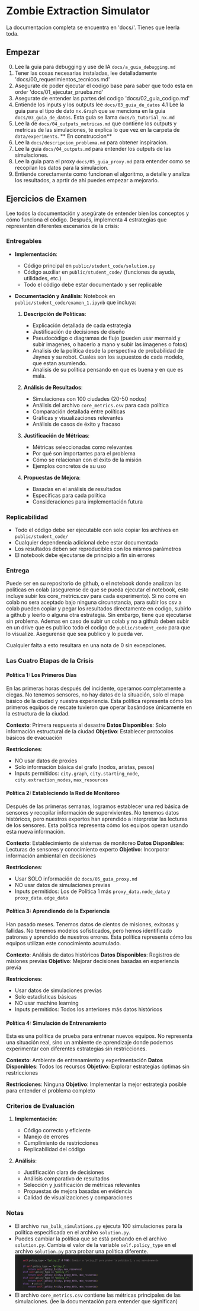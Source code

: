 # Zombie Extraction Simulator
La documentacion completa se encuentra en 'docs/'. Tienes que leerla toda.

## Empezar
0. Lee la guia para debugging y use de IA `docs/a_guia_debugging.md`
1. Tener las cosas necesarias instaladas, lee detalladamente 'docs/00_requerimientos_tecnicos.md'
2. Asegurate de poder ejecutar el codigo base para saber que todo esta en order 'docs/01_ejecutar_prueba.md'
3. Asegurate de entender las partes del codigo 'docs/02_guia_codigo.md'
4. Entiende los inputs y los outputs lee `docs/03_guia_de_datos`
    4.1 Lee la guia para el tipo de dato `nx.Graph` que se menciona en la guia `docs/03_guia_de_datos`. Esta guia se llama `docs/b_tutorial_nx.md`
5. Lee la de `docs/04_outputs_metricas.md` que contiene los outputs y metricas de las simulaciones, te explica lo que vez en la carpeta de `data/experiments`. ** En construccion**
6. Lee la `docs/descripcion_problema.md` para obtener inspiracion.
7. Lee la guia `docs/04_outputs.md` para entender los outputs de las simulaciones.
8. Lee la guia para el proxy `docs/05_guia_proxy.md` para entender como se recopilan los datos para la simulacion.
9. Entiende corectamente como funcionan el algoritmo, a detalle y analiza los resultados, a aprtir de ahi puedes empezar a mejorarlo.

## Ejercicios de Examen

Lee todos la documentación y asegúrate de entender bien los conceptos y cómo funciona el código. Después, implementa 4 estrategias que representen diferentes escenarios de la crisis:

### Entregables
- **Implementación**: 
  - Código principal en `public/student_code/solution.py`
  - Código auxiliar en `public/student_code/` (funciones de ayuda, utilidades, etc.)
  - Todo el código debe estar documentado y ser replicable
  
- **Documentación y Análisis**: Notebook en `public/student_code/examen_1.ipynb` que incluya:
  1. **Descripción de Políticas**:
     - Explicación detallada de cada estrategia
     - Justificación de decisiones de diseño
     - Pseudocódigo o diagramas de flujo (pueden usar mermaid y subir imagenes, o hacerlo a mano y subir las imagenes o fotos)
     - Analisis de la politica desde la perspectiva de probabilidad de Jaynes y su robot. Cuales son los supuestos de cada modelo, que estan asumiendo.
     - Analisis de su politica pensando en que es buena y en que es mala.

  2. **Análisis de Resultados**:
     - Simulaciones con 100 ciudades (20-50 nodos)
     - Análisis del archivo `core_metrics.csv` para cada política
     - Comparación detallada entre políticas
     - Gráficas y visualizaciones relevantes
     - Análisis de casos de éxito y fracaso

  3. **Justificación de Métricas**:
     - Métricas seleccionadas como relevantes
     - Por qué son importantes para el problema
     - Cómo se relacionan con el éxito de la misión
     - Ejemplos concretos de su uso

  4. **Propuestas de Mejora**:
     - Basadas en el análisis de resultados
     - Específicas para cada política
     - Consideraciones para implementación futura

### Replicabilidad
- Todo el código debe ser ejecutable con solo copiar los archivos en `public/student_code/`
- Cualquier dependencia adicional debe estar documentada
- Los resultados deben ser reproducibles con los mismos parámetros
- El notebook debe ejecutarse de principio a fin sin errores

### Entrega
Puede ser en su repositorio de github, o el notebook donde analizan las politicas en colab (asegurense de que se pueda ejecutar el notebook, esto incluye subir los core_metrics.csv para cada experimento). Si no corre en colab no sera aceptado bajo ninguna circunstancia, para subir los csv a colab pueden copiar y pegar los resultados directamente en codigo, subirlo a github y leerlo o alguna otra estrategia. Sin embargo, tiene que ejecutarse sin problema. Ademas en caso de subir un colab y no a github deben subir en un drive que es publico todo el codigo de `public/student_code` para que lo visualize. Asegurense que sea publico y lo pueda ver.

Cualquier falta a esto resultara en una nota de 0 sin excepciones.

### Las Cuatro Etapas de la Crisis

#### Política 1: Los Primeros Días
En las primeras horas después del incidente, operamos completamente a ciegas. No tenemos sensores, no hay datos de la situación, solo el mapa básico de la ciudad y nuestra experiencia. Esta política representa cómo los primeros equipos de rescate tuvieron que operar basándose únicamente en la estructura de la ciudad.

**Contexto**: Primera respuesta al desastre
**Datos Disponibles**: Solo información estructural de la ciudad
**Objetivo**: Establecer protocolos básicos de evacuación

**Restricciones**:
- NO usar datos de proxies
- Solo información básica del grafo (nodos, aristas, pesos)
- Inputs permitidos: `city.graph`, `city.starting_node`, `city.extraction_nodes`, `max_resources`

#### Política 2: Estableciendo la Red de Monitoreo
Después de las primeras semanas, logramos establecer una red básica de sensores y recopilar información de supervivientes. No tenemos datos históricos, pero nuestros expertos han aprendido a interpretar las lecturas de los sensores. Esta política representa cómo los equipos operan usando esta nueva información.

**Contexto**: Establecimiento de sistemas de monitoreo
**Datos Disponibles**: Lecturas de sensores y conocimiento experto
**Objetivo**: Incorporar información ambiental en decisiones

**Restricciones**:
- Usar SOLO información de `docs/05_guia_proxy.md`
- NO usar datos de simulaciones previas
- Inputs permitidos: Los de Política 1 más `proxy_data.node_data` y `proxy_data.edge_data`

#### Política 3: Aprendiendo de la Experiencia
Han pasado meses. Tenemos datos de cientos de misiones, exitosas y fallidas. No tenemos modelos sofisticados, pero hemos identificado patrones y aprendido de nuestros errores. Esta política representa cómo los equipos utilizan este conocimiento acumulado.

**Contexto**: Análisis de datos históricos
**Datos Disponibles**: Registros de misiones previas
**Objetivo**: Mejorar decisiones basadas en experiencia previa

**Restricciones**:
- Usar datos de simulaciones previas
- Solo estadísticas básicas
- NO usar machine learning
- Inputs permitidos: Todos los anteriores más datos históricos

#### Política 4: Simulación de Entrenamiento
Esta es una política de prueba para entrenar nuevos equipos. No representa una situación real, sino un ambiente de aprendizaje donde podemos experimentar con diferentes estrategias sin restricciones.

**Contexto**: Ambiente de entrenamiento y experimentación
**Datos Disponibles**: Todos los recursos
**Objetivo**: Explorar estrategias óptimas sin restricciones

**Restricciones**: Ninguna
**Objetivo**: Implementar la mejor estrategia posible para entender el problema completo

### Criterios de Evaluación
1. **Implementación**:
   - Código correcto y eficiente
   - Manejo de errores
   - Cumplimiento de restricciones
   - Replicabilidad del código

2. **Análisis**:
   - Justificación clara de decisiones
   - Análisis comparativo de resultados
   - Selección y justificación de métricas relevantes
   - Propuestas de mejora basadas en evidencia
   - Calidad de visualizaciones y comparaciones


### Notas
- El archivo `run_bulk_simulations.py` ejecuta 100 simulaciones para la politica especificada en el archivo `solution.py`.
- Puedes cambiar la política que se está probando en el archivo `solution.py`. Cambia el valor de la variable `self.policy_type` en el archivo `solution.py` para probar una política diferente.
![image](policy_change.png)
- El archivo `core_metrics.csv` contiene las métricas principales de las simulaciones. (lee la documentación para entender que significan)

